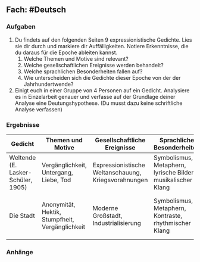 ## Fach: #Deutsch 

### Aufgaben

1. Du findets auf den folgenden Seiten 9 expressionistische Gedichte. Lies sie dir durch und markiere dir Auffälligkeiten. Notiere Erkenntnisse, die du daraus für die Epoche ableiten kannst. 
	1. Welche Themen und Motive sind relevant?
	2. Welche gesellschaftlichen Ereignisse werden behandelt?
	3. Welche sprachlichen Besonderheiten fallen auf?
	4. Wie unterscheiden sich die Gedichte dieser Epoche von der der Jahrhundertwende?
2. Einigt euch in einer Gruppe von 4 Personen auf ein Gedicht. Analysiere es in Einzelarbeit genauer und verfasse auf der Grundlage deiner Analyse eine Deutungshypothese. (Du musst dazu keine schriftliche Analyse verfassen)

### Ergebnisse

| Gedicht                            | Themen und Motive                      | Gesellschaftliche Ereignisse                         | Sprachliche Besonderheiten                                   | Vergleich zur Jahrhundertwende                                                                               |
| ---------------------------------- | -------------------------------------- | ---------------------------------------------------- | ------------------------------------------------------------ | ------------------------------------------------------------------------------------------------------------ |
| Weltende (E. Lasker-Schüler, 1905) | Vergänglichkeit, Untergang, Liebe, Tod | Expressionistische Weltanschauung, Kriegsvorahnungen | Symbolismus, Metaphern, lyrische Bilder, musikalischer Klang | Expressionistische Experimentierfreudigkeit, Fokussierung auf innere Gefühle und Abkehr von äußerer Realität |
|Die Stadt|Anonymität, Hektik, Stumpfheit, Vergänglichkeit|Moderne Großstadt, Industrialisierung|Symbolismus, Metaphern, Kontraste, rhythmischer Klang|Fortschreitende Industrialisierung, verstärktes Bewusstsein für Anonymität und Hektik des urbanen Lebens|

### Anhänge